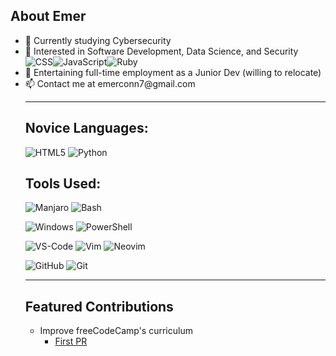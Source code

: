 ## About Emer
<ul>
  <li>🔭 Currently studying Cybersecurity</li>
  <li>👀 Interested in Software Development, Data Science, and Security</li>
  <li style="display:flex; align-items:center;">
    <img src="https://img.shields.io/badge/-CSS3-000000?style=flat&logo=CSS3&logoColor=2965f1"
         alt="CSS">
    <img src="https://img.shields.io/badge/-JavaScript-000000?style=flat&logo=javascript&logoColor=ffa500"
         alt="JavaScript">
    <img src="https://img.shields.io/badge/-Ruby-000000?style=flat&logo=Ruby&logoColor=a91401"
         alt="Ruby">
  </li>
  <li>💼 Entertaining full-time employment as a Junior Dev (willing to relocate)</li>
  <li>📫 Contact me at emerconn7@gmail.com</li>

---

## Novice Languages:

![HTML5](https://img.shields.io/badge/-HTML5-000000?style=flat&logo=HTML5&logoColor=e34f26)
![Python](https://img.shields.io/badge/-Python-000000?style=flat&logo=Python&logoColor=008000)

## Tools Used:

![Manjaro](https://img.shields.io/badge/-Manjaro-000000?style=flat&logo=Manjaro&logoColor=35BF5C)
![Bash](https://img.shields.io/badge/-Bash-000000?style=flat&logo=GNU-Bash&logoColor=4eaa25)

![Windows](https://img.shields.io/badge/-Windows-000000?style=flat&logo=Windows&logoColor=0078d6)
![PowerShell](https://img.shields.io/badge/-PowerShell-000000?style=flat&logo=PowerShell&logoColor=5391fe)

![VS-Code](https://img.shields.io/badge/-VS%20Code-000000?style=flat&logo=Visual-Studio-Code&logoColor=007aCC)
![Vim](https://img.shields.io/badge/-Vim-000000?style=flat&logo=Vim&logoColor=019733)
![Neovim](https://img.shields.io/badge/-Neovim-000000?style=flat&logo=Neovim&logoColor=57a143)


![GitHub](https://img.shields.io/badge/-GitHub-000000?style=flat&logo=GitHub&logoColor=ffffff)
![Git](https://img.shields.io/badge/-Git-000000?style=flat&logo=Git&logoColor=f05033)

---

## Featured Contributions

- Improve freeCodeCamp's curriculum
  - [First PR](https://github.com/freeCodeCamp/freeCodeCamp/pull/41422)

